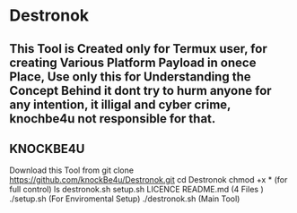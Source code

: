 # Destronok
This Tool is Created only for Termux user, for creating Various Platform Payload in onece Place,
Use only this for Understanding the Concept Behind it
dont try to hurm anyone for any intention, it illigal and cyber crime, knochbe4u not responsible for that.
------------------------
  KNOCKBE4U
------------------------


Download this Tool from  git clone https://github.com/knockBe4u/Destronok.git
cd Destronok
chmod +x * (for full control)
ls
destronok.sh setup.sh LICENCE README.md (4 Files )
./setup.sh (For Enviromental Setup)
./destronok.sh (Main Tool)

